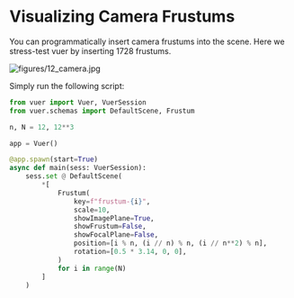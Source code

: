 
# Visualizing Camera Frustums

You can programmatically insert camera frustums into the scene. Here
we stress-test vuer by inserting 1728 frustums.

![figures/12_camera.jpg](figures/12_camera.jpg)

Simply run the following script:

```python
from vuer import Vuer, VuerSession
from vuer.schemas import DefaultScene, Frustum

n, N = 12, 12**3

app = Vuer()

@app.spawn(start=True)
async def main(sess: VuerSession):
    sess.set @ DefaultScene(
        *[
            Frustum(
                key=f"frustum-{i}",
                scale=10,
                showImagePlane=True,
                showFrustum=False,
                showFocalPlane=False,
                position=[i % n, (i // n) % n, (i // n**2) % n],
                rotation=[0.5 * 3.14, 0, 0],
            )
            for i in range(N)
        ]
    )
```
